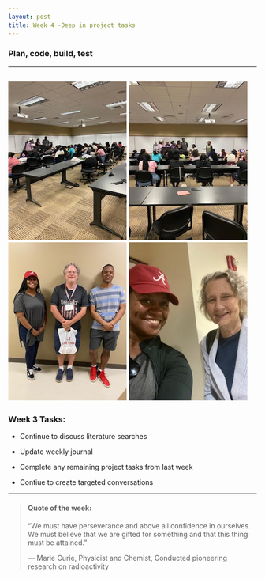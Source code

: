 ```yaml
---
layout: post
title: Week 4 -Deep in project tasks
---
```


### Plan, code, build, test

----

![uapwkfour1](/images/uapwkfour1.jpg) ![uapwkfour2](/images/uapwkfour2.jpg) ![uapwkfour3](/images/uapwkfour3.jpg) ![uapwkfour4](/images/uapwkfour4.jpg) 
----

### Week 3 Tasks:

- Continue to discuss literature searches

- Update weekly journal  

- Complete any remaining project tasks from last week

- Contiue to create targeted conversations

----

> #### Quote of the week:
> “We must have perseverance and above all confidence in ourselves. We must believe that we are gifted for something and that this thing must be attained.”
>
> — Marie Curie, Physicist and Chemist, Conducted pioneering research on radioactivity

